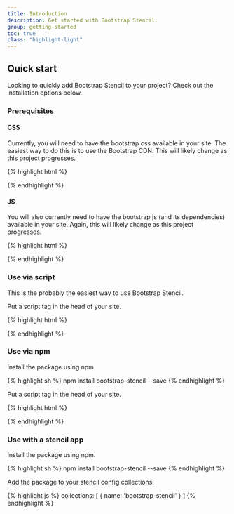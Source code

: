 ```yaml
---
title: Introduction
description: Get started with Bootstrap Stencil.
group: getting-started
toc: true
class: "highlight-light"
---
```


## Quick start

Looking to quickly add Bootstrap Stencil to your project? Check out the installation options below.

### Prerequisites

#### CSS

Currently, you will need to have the bootstrap css available in your site. The easiest way to do this is to use the Bootstrap CDN. This will likely change as this project progresses.

{% highlight html %}
<link rel="stylesheet" href="{{ site.cdn.bootstrap_css }}" integrity="{{ site.cdn.bootstrap_css_hash }}" crossorigin="anonymous">
{% endhighlight %}

#### JS

You will also currently need to have the bootstrap js (and its dependencies) available in your site. Again, this will likely change as this project progresses.

{% highlight html %}
<script src="{{ site.cdn.jquery }}" integrity="{{ site.cdn.jquery_hash }}" crossorigin="anonymous"></script>
<script src="{{ site.cdn.popper }}" integrity="{{ site.cdn.popper_hash }}" crossorigin="anonymous"></script>
<script src="{{ site.cdn.bootstrap_js }}" integrity="{{ site.cdn.bootstrap_js_hash }}" crossorigin="anonymous"></script>
{% endhighlight %}

### Use via script

This is the probably the easiest way to use Bootstrap Stencil.

Put a script tag in the head of your site.

{% highlight html %}
<script src='https://unpkg.com/bootstrap-stencil@{{ site.current_version }}/dist/bs-stencil.js'></script>
{% endhighlight %}

### Use via npm

Install the package using npm.

{% highlight sh %}
npm install bootstrap-stencil --save
{% endhighlight %}

Put a script tag in the head of your site.

{% highlight html %}
<script src='node_modules/bootstrap-stencil/dist/bs-stencil.js'></script>
{% endhighlight %}

### Use with a stencil app

Install the package using npm.

{% highlight sh %}
npm install bootstrap-stencil --save
{% endhighlight %}

Add the package to your <a href="https://stenciljs.com/docs/stencil-config" target="_blank"></a>stencil config</a> collections.

{% highlight js %}
collections: [
  { name: 'bootstrap-stencil' }
]
{% endhighlight %}